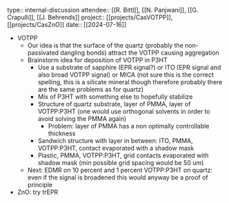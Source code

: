 type:: internal-discussion
attendee:: [[R. Bittl]], [[N. Panjwani]], [[G. Crapulli]], [[J. Behrends]]
project:: [[projects/CasVOTPP]], [[projects/CasZnO]]
date:: [[2024-07-16]]

- VOTPP
	- Our idea is that the surface of the quartz (probably the non-passivated dangling bonds) attract the VOTPP causing aggregation
	- Brainstorm idea for deposition of VOTPP in P3HT
		- Use a substrate of sapphire (EPR signal?) or ITO (EPR signal and also broad VOTPP signal) or MICA (not sure this is the correct spelling, this is a silicate mineral though therefore probably there are the same problems as for quartz)
		- Mix of P3HT with something else to hopefully stabilize
		- Structure of quartz substrate, layer of PMMA, layer of VOTPP:P3HT (one would use orthogonal solvents in order to avoid solving the PMMA again)
			- Problem: layer of PMMA has a non optimally controllable thickness
		- Sandwich structure with layer in between: ITO, PMMA, VOTPP:P3HT, contact evaporated with a shadow mask
		- Plastic, PMMA, VOTPP:P3HT, grid contacts evaporated with shadow mask (min possible grid spacing would be 50 um)
	- Next: EDMR on 10 percent and 1 percent VOTPP:P3HT on quartz: even if the signal is broadened this would anyway be a proof of principle
- ZnO: try trEPR